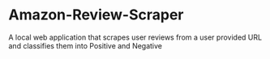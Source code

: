# Amazon-Review-Scraper
 A local web application that scrapes user reviews from a user provided URL and classifies them into Positive and Negative
